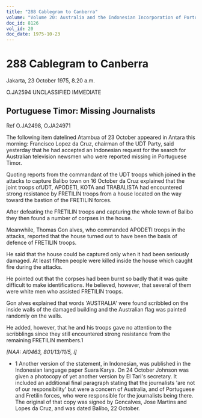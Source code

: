 ```yaml
---
title: "288 Cablegram to Canberra"
volume: "Volume 20: Australia and the Indonesian Incorporation of Portuguese Timor, 1974-1976"
doc_id: 8126
vol_id: 20
doc_date: 1975-10-23
---
```


# 288 Cablegram to Canberra

Jakarta, 23 October 1975, 8.20 a.m.

O.JA2594 UNCLASSIFIED IMMEDIATE

## Portuguese Timor: Missing Journalists

Ref O.JA2498, O.JA24971

The following item datelined Atambua of 23 October appeared in Antara this morning: Francisco Lopez da Cruz, chairman of the UDT Party, said yesterday that he had accepted an Indonesian request for the search for Australian television newsmen who were reported missing in Portuguese Timor.

Quoting reports from the commandant of the UDT troops which joined in the attacks to capture Balibo town on 16 October da Cruz explained that the joint troops ofUDT, APODETI, KOTA and TRABALISTA had encountered strong resistance by FRETILIN troops from a house located on the way toward the bastion of the FRETILIN forces.

After defeating the FRETILIN troops and capturing the whole town of Balibo they then found a number of corpses in the house.

Meanwhile, Thomas Gon alves, who commanded APODETI troops in the attacks, reported that the house turned out to have been the basis of defence of FRETILIN troops.

He said that the house could be captured only when it had been seriously damaged. At least fifteen people were killed inside the house which caught fire during the attacks.

He pointed out that the corpses had been burnt so badly that it was quite difficult to make identifications. He believed, however, that several of them were white men who assisted FRETILIN troops.

Gon alves explained that words 'AUSTRALIA' were found scribbled on the inside walls of the damaged building and the Australian flag was painted randomly on the walls.

He added, however, that he and his troops gave no attention to the scribblings since they still encountered strong resistance from the remaining FRETILIN members.1

_[NAA: Al0463, 801/13/11/5, i]_

  * 1 Another version of the statement, in Indonesian, was published in the Indonesian language paper Suara Karya. On 24 October Johnson was given a photocopy of yet another version by El Tari's secretary. It included an additional final paragraph stating that the journalists 'are not of our responsibility' but were a concern of Australia, and of Portuguese and Fretilin forces, who were responsible for the journalists being there. The original of that copy was signed by Goncalves, Jose Martins and Lopes da Cruz, and was dated Balibo, 22 October.


